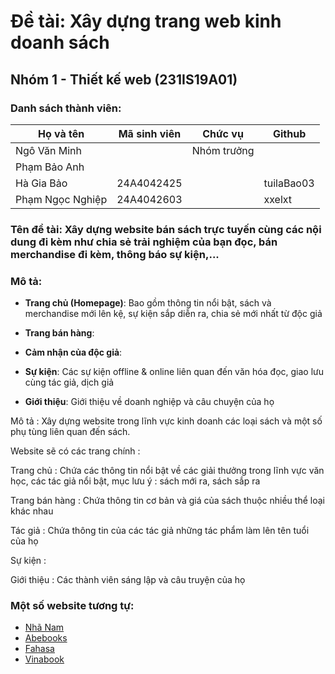 # Đề tài: Xây dựng trang web kinh doanh sách

## Nhóm 1 - Thiết kế web (231IS19A01)

### Danh sách thành viên:

| Họ và tên          | Mã sinh viên | Chức vụ        | Github     |
| ------------------ | ------------ | -------------- | ---------- |
| Ngô Văn Minh       |              | Nhóm trưởng    |            |
| Phạm Bảo Anh       |              |                |            |
| Hà Gia Bảo         | 24A4042425   |                | tuilaBao03 |
| Phạm Ngọc Nghiệp   | 24A4042603   |                | xxelxt     |

### Tên đề tài: Xây dựng website bán sách trực tuyến cùng các nội dung đi kèm như chia sẻ trải nghiệm của bạn đọc, bán merchandise đi kèm, thông báo sự kiện,...

### Mô tả:

- **Trang chủ (Homepage)**: Bao gồm thông tin nổi bật, sách và merchandise mới lên kệ, sự kiện sắp diễn ra, chia sẻ mới nhất từ độc giả

- **Trang bán hàng**: 

- **Cảm nhận của độc giả**:
  
- **Sự kiện**: Các sự kiện offline & online liên quan đến văn hóa đọc, giao lưu cùng tác giả, dịch giả

- **Giới thiệu**: Giới thiệu về doanh nghiệp và câu chuyện của họ


Mô tả : 
Xây dựng website trong lĩnh vực kinh doanh các loại sách và một số phụ tùng liên quan đến sách. 

Website sẽ có các trang chính : 

Trang chủ : Chứa các thông tin nổi bật về các giải thưởng trong lĩnh vực văn học, các tác giả nổi bật, mục lưu ý : sách mới ra, sách sắp ra

Trang bán hàng : Chứa thông tin cơ bản và giá của sách thuộc nhiều thể loại khác nhau 

Tác giả : Chứa thông tin của các tác giả những tác phẩm làm lên tên tuổi của họ

Sự kiện :

Giới thiệu : Các thành viên sáng lập và câu truyện của họ
 

### Một số website tương tự:

- [Nhã Nam](https://nhanam.vn/)
- [Abebooks](https://www.abebooks.com/collections/cm_sp=TopNav-_-Advs-_-Collections)
- [Fahasa](https://www.fahasa.com/)
- [Vinabook](https://www.vinabook.com/)
